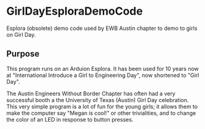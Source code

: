 # GirlDayEsploraDemoCode
Esplora (obsolete) demo code used by EWB Austin chapter to demo to girls on Girl Day.

## Purpose

This program runs on an Arduion Esplora. It has been used for 10 years now at "International Introduce a Girl to Engineering Day", 
now shortened to "Girl Day".

The Austin Engineers Without Border Chapter has often had a very successful booth a the University of Texas (Austin) Girl Day
celebration. This very simple program is a lot of fun for the young girls; it allows them to make the computer say "Megan is cool!"
or other trivialities, and to change the color of an LED in response to button presses.
